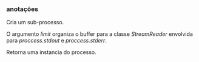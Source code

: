 ### anotações ###

Cria um sub-processo.

O argumento *limit* organiza o buffer para a classe *StreamReader* envolvida para *proccess.stdout* e *proccess.stderr*.

Retorna uma instancia do processo.

